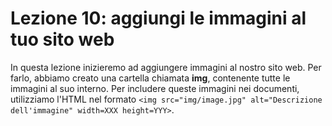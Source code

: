 # Lezione 10: aggiungi le immagini al tuo sito web

In questa lezione inizieremo ad aggiungere immagini al nostro sito web. Per farlo, abbiamo creato una cartella chiamata **img**, contenente tutte le immagini al suo interno. Per includere queste immagini nei documenti, utilizziamo l'HTML nel formato ```<img src="img/image.jpg" alt="Descrizione dell'immagine" width=XXX height=YYY>```.
